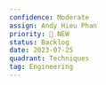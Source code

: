 ```yaml
---
confidence: Moderate
assign: Andy Hieu Phan
priority: 🌟 NEW
status: Backlog
date: 2023-07-25
quadrant: Techniques
tag: Engineering
---
```


